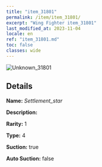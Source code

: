 ```yaml
---
title: "item_31801"
permalink: /item/item_31801/
excerpt: "Wing Fighter item_31801"
last_modified_at: 2023-11-04
locale: en
ref: "item_31801.md"
toc: false
classes: wide
---
```



 ![Unknown_31801](/images/item/Settlement_star_p.png)



## Details

 **Name:** *Settlement_star* 

 **Description:** 

 **Rarity:** 1 

 **Type:** 4 

 **Suction:** true 

 **Auto Suction:** false 


